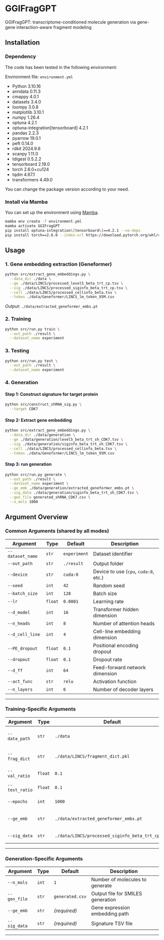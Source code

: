 # GGIFragGPT
GGIFragGPT: transcriptome-conditioned molecule generation via gene-gene interaction-aware fragment modeling

## Installation

### Dependency

The code has been tested in the following environment:

Environment file: `environment.yml`

- Python 3.10.16
- anndata 0.11.3
- cmappy 4.0.1
- datasets 3.4.0
- loompy 3.0.8
- matplotlib 3.10.1
- numpy 1.26.4
- optuna 4.2.1
- optuna-integration[tensorboard] 4.2.1
- pandas 2.2.3
- pyarrow 19.0.1
- peft 0.14.0
- rdkit 2024.9.6
- scanpy 1.11.0
- tdigest 0.5.2.2
- tensorboard 2.19.0
- torch 2.6.0+cu124
- tqdm 4.67.1
- transformers 4.49.0

You can change the package version according to your need.

### Install via Mamba

You can set up the environment using [Mamba](https://github.com/conda-forge/miniforge).
```bash
mamba env create -f environment.yml
mamba activate GGIFragGPT
pip install optuna-integration\[tensorboard\]==4.2.1 --no-deps
pip install torch==2.6.0 --index-url https://download.pytorch.org/whl/cu124
```

## Usage

### 1. Gene embedding extraction (Geneformer)
```bash
python src/extract_gene_embeddings.py \
  --data_dir ./data \
  --ge ./data/LINCS/processed_level5_beta_trt_cp.tsv \
  --sig ./data/LINCS/processed_siginfo_beta_trt_cp.tsv \
  --cell ./data/LINCS/processed_cellinfo_beta.tsv \
  --token ./data/Geneformer/LINCS_lm_token_95M.csv
```

*Output*: `./data/extracted_geneformer_embs.pt`

### 2. Training
```bash
python src/run.py train \
  --out_path ./result \
  --dataset_name experiment
```

### 3. Testing
```bash
python src/run.py test \
  --out_path ./result \
  --dataset_name experiment
```

### 4. Generation

#### Step 1: Construct signature for target protein
```bash
python src/construct_shRNA_sig.py \
  --target CDK7
```

#### Step 2: Extract gene embedding
```bash
python src/extract_gene_embeddings.py \
  --data_dir ./data/generation \
  --ge ./data/generation/level5_beta_trt_sh_CDK7.tsv \
  --sig ./data/generation/siginfo_beta_trt_sh_CDK7.tsv \
  --cell ./data/LINCS/processed_cellinfo_beta.tsv \
  --token ./data/Geneformer/LINCS_lm_token_95M.csv
```

#### Step 3: run generation
```bash
python src/run.py generate \
  --out_path ./result \
  --dataset_name experiment \
  --ge_emb ./data/generation/extracted_geneformer_embs.pt \
  --sig_data ./data/generation/siginfo_beta_trt_sh_CDK7.tsv \
  --gen_file generated_shRNA_CDK7.csv \
  --n_mols 1000
```

## Argument Overview

### Common Arguments (shared by all modes)

| Argument | Type | Default | Description |
|------------------|----------|---------------|--------------------------------------------------|
| `--dataset_name` | `str` | `experiment` | Dataset identifier |
| `--out_path` | `str` | `./result` | Output folder |
| `--device` | `str` | `cuda:0` | Device to use (`cpu`, `cuda:0`, etc.) |
| `--seed` | `int` | `42` | Random seed |
| `--batch_size` | `int` | `128` | Batch size |
| `--lr` | `float` | `0.0001` | Learning rate |
| `--d_model` | `int` | `16` | Transformer hidden dimension |
| `--n_heads` | `int` | `8` | Number of attention heads |
| `--d_cell_line` | `int` | `4` | Cell-line embedding dimension |
| `--PE_dropout` | `float` | `0.1` | Positional encoding dropout |
| `--dropout` | `float` | `0.1` | Dropout rate |
| `--d_ff` | `int` | `64` | Feed-forward network dimension |
| `--act_func` | `str` | `relu` | Activation function |
| `--n_layers` | `int` | `6` | Number of decoder layers|

---

### Training-Specific Arguments

| Argument | Type | Default | Description |
|------------------|----------|---------------|--------------------------------------------------|
| `--data_path` | `str` | `./data` | Root directory of dataset |
| `--frag_dict` | `str` | `./data/LINCS/fragment_dict.pkl` | Fragment dictionary path |
| `--val_ratio` | `float` | `0.1` | Validation set ratio |
| `--test_ratio` | `float` | `0.1` | Test set ratio |
| `--epochs` | `int` | `1000` | Number of epochs |
| `--ge_emb` | `str` | `./data/extracted_geneformer_embs.pt` | Gene expression embeddings |
| `--sig_data` | `str` | `./data/LINCS/processed_siginfo_beta_trt_cp.tsv` | Signature metadata |

---

### Generation-Specific Arguments

| Argument | Type | Default | Description |
|------------------|----------|---------------|--------------------------------------------------|
| `--n_mols` | `int` | `1` | Number of molecules to generate |
| `--gen_file` | `str` | `generated.csv` | Output file for SMILES generation |
| `--ge_emb` | `str` | _(required)_ | Gene expression embedding path |
| `--sig_data` | `str` | _(required)_ | Signature TSV file |

---